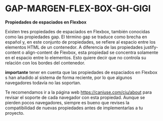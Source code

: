 # GAP-MARGEN-FLEX-BOX-GH-GIGI

**Propiedades de espaciados en Flexbox**

Existen tres propiedades de espaciados en Flexbox, también conocidas como las propiedades gap. El término gap se traduce como brecha en español y, en este conjunto de propiedades, se refiere al espacio entre los elementos HTML de un contenedor. A diferencia de las propiedades justify-content o align-content de Flexbox, esta propiedad se concentra solamente en el espacio entre lo elementos. Esto quiere decir que no controla su relación con los bordes del contenedor.

__importante__ tener en cuenta que las propiedades de espaciados en Flexbox s han añadido al sistema de forma reciente, por lo que algunos navegadores todavía no las soportan.

Te recomendamos ir a la página web https://caniuse.com/ciu/about 
para revisar el soporte de cada navegador con esta propiedad. Aunque se pierden pocos navegadores, siempre es bueno que revises la compatibilidad de nuevas propiedades antes de implementarlas a tu proyecto.

